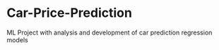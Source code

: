 # Car-Price-Prediction
ML Project with analysis and development of car prediction regression models
